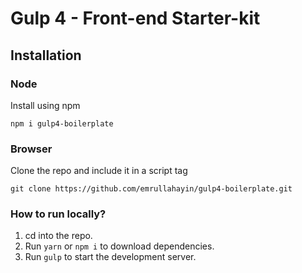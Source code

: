 # Gulp 4 - Front-end Starter-kit

## Installation

### Node
Install using npm

    npm i gulp4-boilerplate


### Browser
Clone the repo and include it in a script tag

    git clone https://github.com/emrullahayin/gulp4-boilerplate.git


### How to run locally?

1. cd into the repo.
2. Run `yarn` or `npm i` to download dependencies.
3. Run `gulp` to start the development server.
